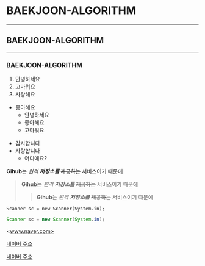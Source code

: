 # BAEKJOON-ALGORITHM
***
## BAEKJOON-ALGORITHM
---
### BAEKJOON-ALGORITHM

1. 안녕하세요
2. 고마워요
3. 사랑해요

- 좋아해요
  - 안녕하세요
  - 좋아해요
  - 고마워요

+ 감사합니다
+ 사랑합니다
  - 어디에요?


**Gihub**는 *원격* ***저장소를*** ~~제공하는~~ 서비스이기 때문에


> **Gihub**는 *원격* ***저장소를*** ~~제공하는~~ 서비스이기 때문에
>>**Gihub**는 *원격* ***저장소를*** ~~제공하는~~ 서비스이기 때문에

`Scanner sc = new Scanner(System.in);`

```java
Scanner sc = new Scanner(System.in);
```

<www.naver.com>

[네이버 주소](www.naver.com)

[네이버 주소](www.naver.com, "검색 사이트")
